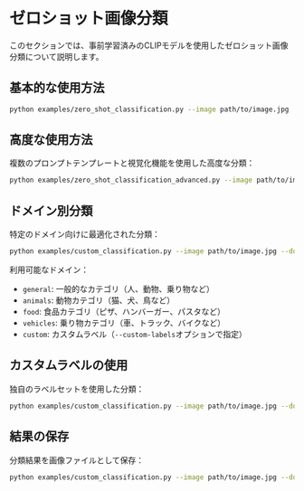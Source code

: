 # ゼロショット画像分類

このセクションでは、事前学習済みのCLIPモデルを使用したゼロショット画像分類について説明します。

## 基本的な使用方法

```bash
python examples/zero_shot_classification.py --image path/to/image.jpg
```

## 高度な使用方法

複数のプロンプトテンプレートと視覚化機能を使用した高度な分類：

```bash
python examples/zero_shot_classification_advanced.py --image path/to/image.jpg
```

## ドメイン別分類

特定のドメイン向けに最適化された分類：

```bash
python examples/custom_classification.py --image path/to/image.jpg --domain animals
```

利用可能なドメイン：
- `general`: 一般的なカテゴリ（人、動物、乗り物など）
- `animals`: 動物カテゴリ（猫、犬、鳥など）
- `food`: 食品カテゴリ（ピザ、ハンバーガー、パスタなど）
- `vehicles`: 乗り物カテゴリ（車、トラック、バイクなど）
- `custom`: カスタムラベル（`--custom-labels`オプションで指定）

## カスタムラベルの使用

独自のラベルセットを使用した分類：

```bash
python examples/custom_classification.py --image path/to/image.jpg --domain custom --custom-labels "シャム猫,アメリカンショートヘア,メインクーン,ペルシャ猫,雑種猫"
```

## 結果の保存

分類結果を画像ファイルとして保存：

```bash
python examples/custom_classification.py --image path/to/image.jpg --domain animals --output results/animal_classification.png
``` 